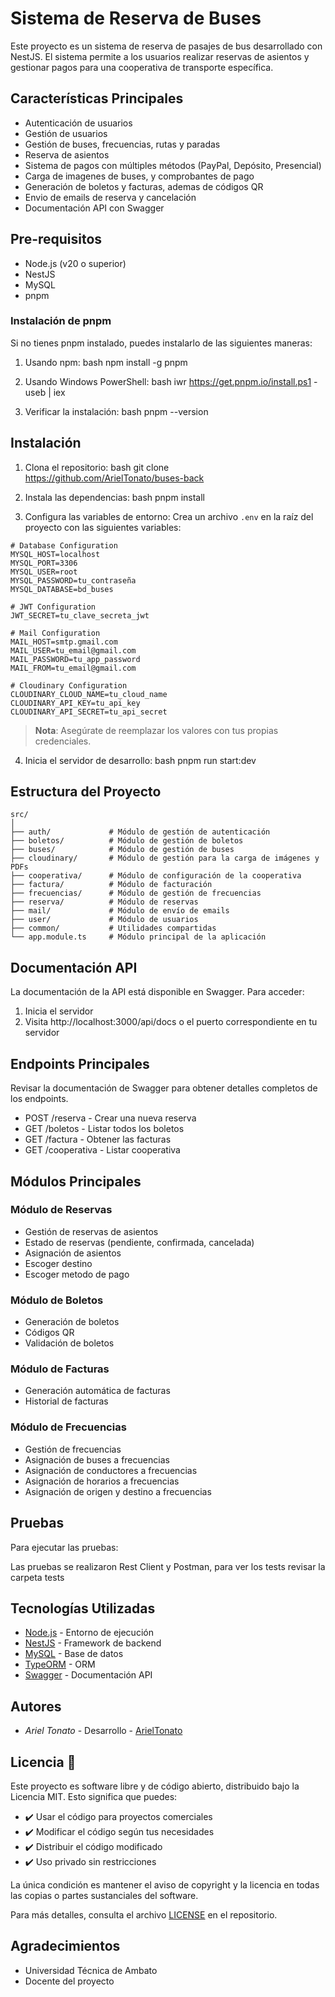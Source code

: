 # Sistema de Reserva de Buses

Este proyecto es un sistema de reserva de pasajes de bus desarrollado con NestJS. El sistema permite a los usuarios realizar reservas de asientos y gestionar pagos para una cooperativa de transporte específica.

## Características Principales 

- Autenticación de usuarios
- Gestión de usuarios
- Gestión de buses, frecuencias, rutas y paradas
- Reserva de asientos
- Sistema de pagos con múltiples métodos (PayPal, Depósito, Presencial)
- Carga de imagenes de buses, y comprobantes de pago
- Generación de boletos y facturas, ademas de códigos QR
- Envio de emails de reserva y cancelación
- Documentación API con Swagger

## Pre-requisitos 

- Node.js (v20 o superior)
- NestJS
- MySQL
- pnpm

### Instalación de pnpm

Si no tienes pnpm instalado, puedes instalarlo de las siguientes maneras:

1. Usando npm:
bash
npm install -g pnpm


2. Usando Windows PowerShell:
bash
iwr https://get.pnpm.io/install.ps1 -useb | iex


3. Verificar la instalación:
bash
pnpm --version


## Instalación 

1. Clona el repositorio:
bash
git clone <https://github.com/ArielTonato/buses-back>


2. Instala las dependencias:
bash
pnpm install


3. Configura las variables de entorno:
Crea un archivo `.env` en la raíz del proyecto con las siguientes variables:

```properties
# Database Configuration
MYSQL_HOST=localhost
MYSQL_PORT=3306
MYSQL_USER=root
MYSQL_PASSWORD=tu_contraseña
MYSQL_DATABASE=bd_buses

# JWT Configuration
JWT_SECRET=tu_clave_secreta_jwt

# Mail Configuration
MAIL_HOST=smtp.gmail.com
MAIL_USER=tu_email@gmail.com
MAIL_PASSWORD=tu_app_password
MAIL_FROM=tu_email@gmail.com

# Cloudinary Configuration
CLOUDINARY_CLOUD_NAME=tu_cloud_name
CLOUDINARY_API_KEY=tu_api_key
CLOUDINARY_API_SECRET=tu_api_secret
```

> **Nota**: Asegúrate de reemplazar los valores con tus propias credenciales.

4. Inicia el servidor de desarrollo:
bash
pnpm run start:dev


## Estructura del Proyecto 
```
src/
│
├── auth/             # Módulo de gestión de autenticación
├── boletos/          # Módulo de gestión de boletos
├── buses/            # Módulo de gestión de buses
├── cloudinary/       # Módulo de gestión para la carga de imágenes y PDFs
├── cooperativa/      # Módulo de configuración de la cooperativa
├── factura/          # Módulo de facturación
├── frecuencias/      # Módulo de gestión de frecuencias
├── reserva/          # Módulo de reservas
├── mail/             # Módulo de envío de emails
├── user/             # Módulo de usuarios
├── common/           # Utilidades compartidas
└── app.module.ts     # Módulo principal de la aplicación
```

## Documentación API 

La documentación de la API está disponible en Swagger. Para acceder:

1. Inicia el servidor
2. Visita http://localhost:3000/api/docs o el puerto correspondiente en tu servidor

## Endpoints Principales 

Revisar la documentación de Swagger para obtener detalles completos de los endpoints.

- POST /reserva - Crear una nueva reserva
- GET /boletos - Listar todos los boletos
- GET /factura - Obtener las facturas
- GET /cooperativa - Listar cooperativa

## Módulos Principales 

### Módulo de Reservas
- Gestión de reservas de asientos
- Estado de reservas (pendiente, confirmada, cancelada)
- Asignación de asientos
- Escoger destino
- Escoger metodo de pago

### Módulo de Boletos
- Generación de boletos
- Códigos QR
- Validación de boletos

### Módulo de Facturas
- Generación automática de facturas
- Historial de facturas

### Módulo de Frecuencias
- Gestión de frecuencias
- Asignación de buses a frecuencias
- Asignación de conductores a frecuencias
- Asignación de horarios a frecuencias
- Asignación de origen y destino a frecuencias

## Pruebas 

Para ejecutar las pruebas:

Las pruebas se realizaron Rest Client y Postman, para ver los tests revisar la carpeta tests


## Tecnologías Utilizadas 

- [Node.js](https://nodejs.org/) - Entorno de ejecución
- [NestJS](https://nestjs.com/) - Framework de backend
- [MySQL](https://www.mysql.com/) - Base de datos
- [TypeORM](https://typeorm.io/) - ORM
- [Swagger](https://swagger.io/) - Documentación API

## Autores 

* *Ariel Tonato* - Desarrollo - [ArielTonato](https://github.com/ArielTonato)

## Licencia 📄

Este proyecto es software libre y de código abierto, distribuido bajo la Licencia MIT. Esto significa que puedes:

- ✔️ Usar el código para proyectos comerciales
- ✔️ Modificar el código según tus necesidades
- ✔️ Distribuir el código modificado
- ✔️ Uso privado sin restricciones

La única condición es mantener el aviso de copyright y la licencia en todas las copias o partes sustanciales del software.

Para más detalles, consulta el archivo [LICENSE](LICENSE) en el repositorio.

## Agradecimientos 

* Universidad Técnica de Ambato
* Docente del proyecto
